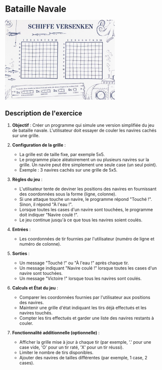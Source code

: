 # Bataille Navale

![bataille-navale.png](bataille-navale.png)

## Description de l'exercice

1. **Objectif** : Créer un programme qui simule une version simplifiée du jeu de bataille navale. L'utilisateur doit
   essayer de couler les navires cachés sur une grille.

2. **Configuration de la grille** :
    - La grille est de taille fixe, par exemple 5x5.
    - Le programme place aléatoirement un ou plusieurs navires sur la grille. Un navire peut être simplement une seule
      case (un seul point).
    - Exemple : 3 navires cachés sur une grille de 5x5.

3. **Règles du jeu** :
    - L'utilisateur tente de deviner les positions des navires en fournissant des coordonnées sous la forme (ligne,
      colonne).
    - Si une attaque touche un navire, le programme répond "Touché !". Sinon, il répond "À l'eau !".
    - Lorsque toutes les cases d'un navire sont touchées, le programme doit indiquer "Navire coulé !".
    - Le jeu continue jusqu'à ce que tous les navires soient coulés.

4. **Entrées** :
    - Les coordonnées de tir fournies par l'utilisateur (numéro de ligne et numéro de colonne).

5. **Sorties** :
    - Un message "Touché !" ou "À l'eau !" après chaque tir.
    - Un message indiquant "Navire coulé !" lorsque toutes les cases d'un navire sont touchées.
    - Un message "Victoire !" lorsque tous les navires sont coulés.

6. **Calculs et État du jeu** :
    - Comparer les coordonnées fournies par l'utilisateur aux positions des navires.
    - Maintenir une grille d'état indiquant les tirs déjà effectués et les navires touchés.
    - Compter les tirs effectués et garder une liste des navires restants à couler.

7. **Fonctionnalité additionnelle (optionnelle)** :
    - Afficher la grille mise à jour à chaque tir (par exemple, '.' pour une case vide, 'O' pour un tir raté, 'X' pour
      un tir réussi).
    - Limiter le nombre de tirs disponibles.
    - Ajouter des navires de tailles différentes (par exemple, 1 case, 2 cases).
